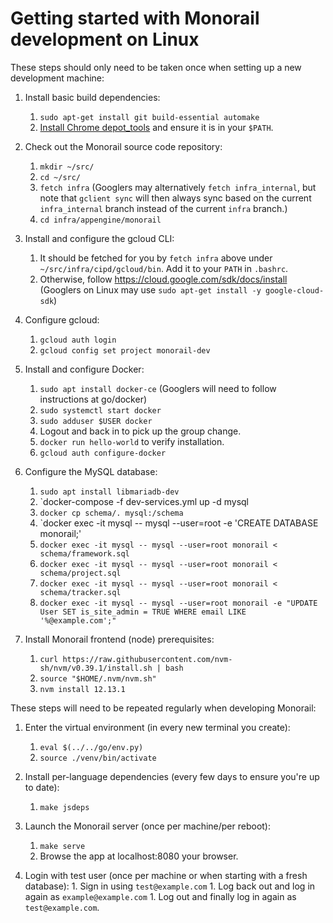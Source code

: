 # Getting started with Monorail development on Linux

These steps should only need to be taken once when setting up a new development
machine:

1. Install basic build dependencies:
    1.  `sudo apt-get install git build-essential automake`
    1. [Install Chrome depot_tools](https://commondatastorage.googleapis.com/chrome-infra-docs/flat/depot_tools/docs/html/depot_tools_tutorial.html#_setting_up) and ensure it is in your `$PATH`.

1. Check out the Monorail source code repository:
    1. `mkdir ~/src/`
    1. `cd ~/src/`
    1. `fetch infra` (Googlers may alternatively `fetch infra_internal`, but note that `gclient sync` will then always sync based on the current `infra_internal` branch instead of the current `infra` branch.)
    1. `cd infra/appengine/monorail`

1. Install and configure the gcloud CLI:
    1. It should be fetched for you by `fetch infra` above under `~/src/infra/cipd/gcloud/bin`. Add it to your `PATH` in `.bashrc`.
    1. Otherwise, follow https://cloud.google.com/sdk/docs/install (Googlers on Linux may use `sudo apt-get install -y google-cloud-sdk`)

1. Configure gcloud:
    1. `gcloud auth login`
    1. `gcloud config set project monorail-dev`

1. Install and configure Docker:
    1. `sudo apt install docker-ce` (Googlers will need to follow instructions at go/docker)
    1. `sudo systemctl start docker`
    1. `sudo adduser $USER docker`
    1. Logout and back in to pick up the group change.
    1. `docker run hello-world` to verify installation.
    1. `gcloud auth configure-docker`

1. Configure the MySQL database:
    1. `sudo apt install libmariadb-dev`
    1. `docker-compose -f dev-services.yml up -d mysql
    1. `docker cp schema/. mysql:/schema`
    1. `docker exec -it mysql -- mysql --user=root -e 'CREATE DATABASE monorail;'
    1. `docker exec -it mysql -- mysql --user=root monorail < schema/framework.sql`
    1. `docker exec -it mysql -- mysql --user=root monorail < schema/project.sql`
    1. `docker exec -it mysql -- mysql --user=root monorail < schema/tracker.sql`
    1. `docker exec -it mysql -- mysql --user=root monorail -e "UPDATE User SET is_site_admin = TRUE WHERE email LIKE '%@example.com';"`

1. Install Monorail frontend (node) prerequisites:
    1. `curl https://raw.githubusercontent.com/nvm-sh/nvm/v0.39.1/install.sh | bash`
    1. `source "$HOME/.nvm/nvm.sh"`
    1. `nvm install 12.13.1`

These steps will need to be repeated regularly when developing Monorail:

1. Enter the virtual environment (in every new terminal you create):
    1. `eval $(../../go/env.py)`
    1. `source ./venv/bin/activate`

1. Install per-language dependencies (every few days to ensure you're up to date):
    1. `make jsdeps`

1. Launch the Monorail server (once per machine/per reboot):
    1. `make serve`
    1. Browse the app at localhost:8080 your browser.

1. Login with test user (once per machine or when starting with a fresh database):
       1.  Sign in using `test@example.com`
       1.  Log back out and log in again as `example@example.com`
       1.  Log out and finally log in again as `test@example.com`.
